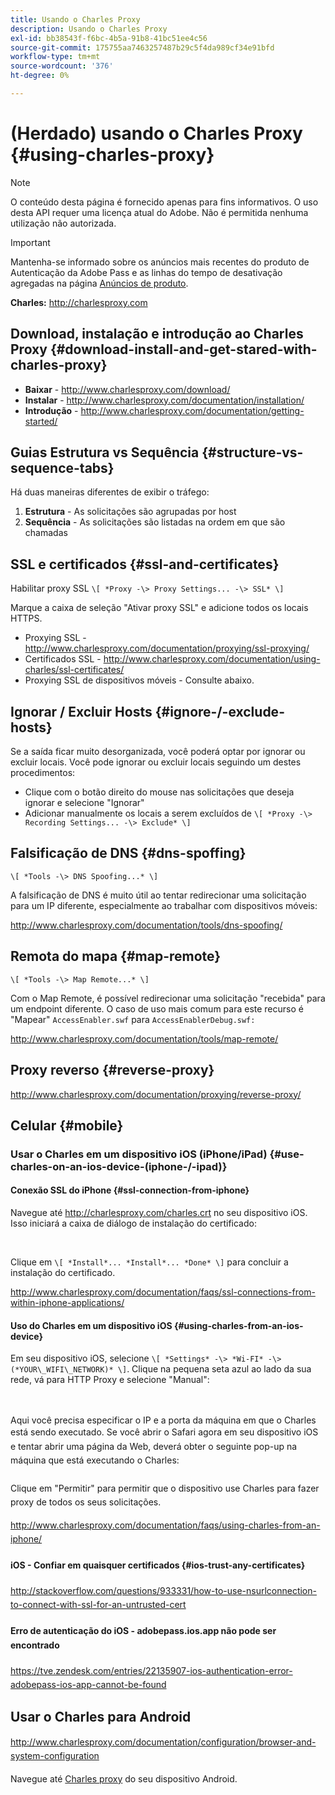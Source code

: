 ```yaml
---
title: Usando o Charles Proxy
description: Usando o Charles Proxy
exl-id: bb38543f-f6bc-4b5a-91b8-41bc51ee4c56
source-git-commit: 175755aa7463257487b29c5f4da989cf34e91bfd
workflow-type: tm+mt
source-wordcount: '376'
ht-degree: 0%

---
```


# (Herdado) usando o Charles Proxy {#using-charles-proxy}

>[!NOTE]
>
>O conteúdo desta página é fornecido apenas para fins informativos. O uso desta API requer uma licença atual do Adobe. Não é permitida nenhuma utilização não autorizada.

>[!IMPORTANT]
>
> Mantenha-se informado sobre os anúncios mais recentes do produto de Autenticação da Adobe Pass e as linhas do tempo de desativação agregadas na página [Anúncios de produto](/help/authentication/product-announcements.md).

**Charles:** <http://charlesproxy.com>


## Download, instalação e introdução ao Charles Proxy {#download-install-and-get-stared-with-charles-proxy}

- **Baixar** - <http://www.charlesproxy.com/download/>
- **Instalar** - <http://www.charlesproxy.com/documentation/installation/>
- **Introdução** - <http://www.charlesproxy.com/documentation/getting-started/>


## Guias Estrutura vs Sequência {#structure-vs-sequence-tabs}

Há duas maneiras diferentes de exibir o tráfego:

1. **Estrutura** - As solicitações são agrupadas por host
1. **Sequência** - As solicitações são listadas na ordem em que são chamadas


## SSL e certificados {#ssl-and-certificates}

Habilitar proxy SSL `\[ *Proxy -\> Proxy Settings... -\> SSL* \]`

Marque a caixa de seleção &quot;Ativar proxy SSL&quot; e adicione todos os locais HTTPS.

<!-- NOTE TO WRITER - THESE IMAGES LINKS ARE BROKEN
![](https://dzf8vqv24eqhg.cloudfront.net/userfiles/258/326/ckfinder/images/ProxySettings.PNG) ![](https://dzf8vqv24eqhg.cloudfront.net/userfiles/258/326/ckfinder/images/SSLSettings.PNG) ![](https://dzf8vqv24eqhg.cloudfront.net/userfiles/258/326/ckfinder/images/AddHttpsLocations.PNG)
-->

- Proxying SSL - <http://www.charlesproxy.com/documentation/proxying/ssl-proxying/>
- Certificados SSL - <http://www.charlesproxy.com/documentation/using-charles/ssl-certificates/>
- Proxying SSL de dispositivos móveis - Consulte abaixo.


## Ignorar / Excluir Hosts {#ignore-/-exclude-hosts}

Se a saída ficar muito desorganizada, você poderá optar por ignorar ou excluir locais. Você pode ignorar ou excluir locais seguindo um destes procedimentos:

- Clique com o botão direito do mouse nas solicitações que deseja ignorar e selecione &quot;Ignorar&quot;
- Adicionar manualmente os locais a serem excluídos de `\[ *Proxy -\> Recording Settings... -\> Exclude* \]`


## Falsificação de DNS {#dns-spoffing}

`\[ *Tools -\> DNS Spoofing...* \]`



A falsificação de DNS é muito útil ao tentar redirecionar uma solicitação para um IP diferente, especialmente ao trabalhar com dispositivos móveis:

<!-- NOTE TO WRITER - THESE IMAGES LINKS ARE BROKEN
![](https://dzf8vqv24eqhg.cloudfront.net/userfiles/258/326/ckfinder/images/DNSSpoofing.PNG)
-->

<http://www.charlesproxy.com/documentation/tools/dns-spoofing/>


## Remota do mapa {#map-remote}

`\[ *Tools -\> Map Remote...* \]`



Com o Map Remote, é possível redirecionar uma solicitação &quot;recebida&quot; para um endpoint diferente. O caso de uso mais comum para este recurso é &quot;Mapear&quot; `AccessEnabler.swf` para `AccessEnablerDebug.swf:`

<!-- NOTE TO WRITER - THESE IMAGES LINKS ARE BROKEN
![](https://dzf8vqv24eqhg.cloudfront.net/userfiles/258/326/ckfinder/images/MapRemote.PNG) ![](https://dzf8vqv24eqhg.cloudfront.net/userfiles/258/326/ckfinder/images/MapRemoteAdd.PNG)
-->

<http://www.charlesproxy.com/documentation/tools/map-remote/>



## Proxy reverso {#reverse-proxy}

<http://www.charlesproxy.com/documentation/proxying/reverse-proxy/>

## Celular {#mobile}

### Usar o Charles em um dispositivo iOS (iPhone/iPad) {#use-charles-on-an-ios-device-(iphone-/-ipad)}

#### Conexão SSL do iPhone {#ssl-connection-from-iphone}

Navegue até <http://charlesproxy.com/charles.crt> no seu dispositivo iOS.  Isso iniciará a caixa de diálogo de instalação do certificado:

<!-- NOTE TO WRITER - THESE IMAGES LINKS ARE BROKEN
![](https://dzf8vqv24eqhg.cloudfront.net/userfiles/258/326/ckfinder/images/iOSDeviceSSLCertificate1\(1\).PNG)![](https://dzf8vqv24eqhg.cloudfront.net/userfiles/258/326/ckfinder/images/iOSDeviceSSLCertificate2\(1\).PNG)![](https://dzf8vqv24eqhg.cloudfront.net/userfiles/258/326/ckfinder/images/iOSDeviceSSLCertificate3.PNG)
-->

</br>

Clique em `\[ *Install*... *Install*... *Done* \]` para concluir a instalação do certificado.

<http://www.charlesproxy.com/documentation/faqs/ssl-connections-from-within-iphone-applications/>



#### Uso do Charles em um dispositivo iOS {#using-charles-from-an-ios-device}

Em seu dispositivo iOS, selecione `\[ *Settings* -\> *Wi-FI* -\> (*YOUR\_WIFI\_NETWORK)* \]`. Clique na pequena seta azul ao lado da sua rede, vá para HTTP Proxy e selecione &quot;Manual&quot;:


</br>

<!-- NOTE TO WRITER - THESE IMAGES LINKS ARE BROKEN
![](https://dzf8vqv24eqhg.cloudfront.net/userfiles/258/326/ckfinder/images/iOSDeviceManualProxy1.png)![](https://dzf8vqv24eqhg.cloudfront.net/userfiles/258/326/ckfinder/images/iOSDeviceManualProxy2.PNG)
-->

</br>
Aqui você precisa especificar o IP e a porta da máquina em que o Charles está sendo executado. <span style="line-height: 1.6em;">Se você abrir o Safari agora em seu dispositivo iOS e tentar abrir uma página da Web, deverá obter o seguinte pop-up na máquina que está executando o Charles:

</br>

<!-- NOTE TO WRITER - THESE IMAGES LINKS ARE BROKEN
![](https://dzf8vqv24eqhg.cloudfront.net/userfiles/258/326/ckfinder/images/iOSDeviceManualProxy3.PNG)
-->

</br>
Clique em "Permitir" para permitir que o dispositivo use Charles para fazer proxy de todos os seus
solicitações.

<http://www.charlesproxy.com/documentation/faqs/using-charles-from-an-iphone/>


#### iOS - Confiar em quaisquer certificados {#ios-trust-any-certificates}

<http://stackoverflow.com/questions/933331/how-to-use-nsurlconnection-to-connect-with-ssl-for-an-untrusted-cert>

#### Erro de autenticação do iOS - adobepass.ios.app não pode ser encontrado

<https://tve.zendesk.com/entries/22135907-ios-authentication-error-adobepass-ios-app-cannot-be-found>


## Usar o Charles para Android

<http://www.charlesproxy.com/documentation/configuration/browser-and-system-configuration>


Navegue até [Charles proxy](http://charlesproxy.com/charles.crt) do seu dispositivo Android.
